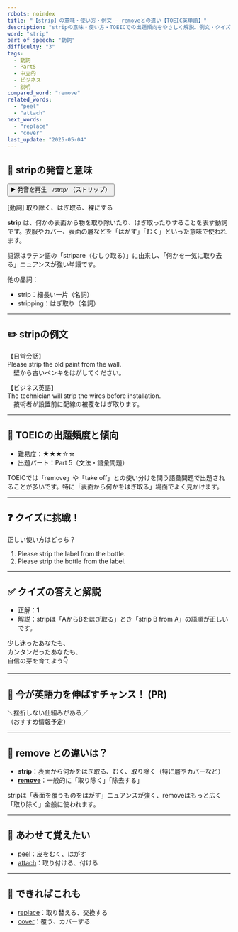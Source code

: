 ```yaml
---
robots: noindex
title: "【strip】の意味・使い方・例文 ― removeとの違い【TOEIC英単語】"
description: "stripの意味・使い方・TOEICでの出題傾向をやさしく解説。例文・クイズ付きでremoveとの違いもわかりやすく学べます。"
word: "strip"
part_of_speech: "動詞"
difficulty: "3"
tags:
  - 動詞
  - Part5
  - 中立的
  - ビジネス
  - 説明
compared_word: "remove"
related_words:
  - "peel"
  - "attach"
next_words:
  - "replace"
  - "cover"
last_update: "2025-05-04"
---
```


## 🔰 stripの発音と意味

<button class="play-audio" onclick="playTTS('strip')">
  <span class="play-audio-main">
    ▶️ 発音を再生　/strɪp/
  </span>
  <span class="play-audio-sub">
    （ストリップ）
  </span>
</button>

[動詞] 取り除く、はぎ取る、裸にする

**strip** は、何かの表面から物を取り除いたり、はぎ取ったりすることを表す動詞です。衣服やカバー、表面の層などを「はがす」「むく」といった意味で使われます。

語源はラテン語の「stripare（むしり取る）」に由来し、「何かを一気に取り去る」ニュアンスが強い単語です。

他の品詞：  
- strip：細長い一片（名詞）
- stripping：はぎ取り（名詞）

---

## ✏️ stripの例文

【日常会話】  
Please strip the old paint from the wall.  
　壁から古いペンキをはがしてください。

【ビジネス英語】  
The technician will strip the wires before installation.  
　技術者が設置前に配線の被覆をはぎ取ります。

---

## 🎯 TOEICの出題頻度と傾向

- 難易度：★★★☆☆
- 出題パート：Part 5（文法・語彙問題）

TOEICでは「remove」や「take off」との使い分けを問う語彙問題で出題されることが多いです。特に「表面から何かをはぎ取る」場面でよく見かけます。

---

## ❓ クイズに挑戦！

正しい使い方はどっち？

1. Please strip the label from the bottle.  
2. Please strip the bottle from the label.

---

## ✅ クイズの答えと解説

- 正解：**1**
- 解説：stripは「AからBをはぎ取る」とき「strip B from A」の語順が正しいです。

少し迷ったあなたも、  
カンタンだったあなたも、  
自信の芽を育てよう👇️

---

## 🚀 今が英語力を伸ばすチャンス！ (PR)

<div class="info-center">
＼挫折しない仕組みがある／<br>  
（おすすめ情報予定）
</div>

---

## 🤔  remove との違いは？

- **strip**：表面から何かをはぎ取る、むく、取り除く（特に層やカバーなど）
- **[remove](/word/remove/)**：一般的に「取り除く」「除去する」

stripは「表面を覆うものをはがす」ニュアンスが強く、removeはもっと広く「取り除く」全般に使われます。

---

## 🧩 あわせて覚えたい

- [peel](/word/peel/)：皮をむく、はがす
- [attach](/word/attach/)：取り付ける、付ける

---

## 📖 できればこれも

- [replace](/word/replace/)：取り替える、交換する
- [cover](/word/cover/)：覆う、カバーする

<!-- cvid: aid16_bid35 -->
